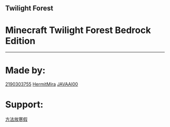 ## Twilight Forest
# Minecraft Twilight Forest Bedrock Edition
***
# Made by:
[2190303755](https://space.bilibili.com/436439712)
[HermitMira](https://space.bilibili.com/324707380)
[JAVAAI00](https://space.bilibili.com/38521002)
# Support:
[方法放寒假](https://space.bilibili.com/1833082)
